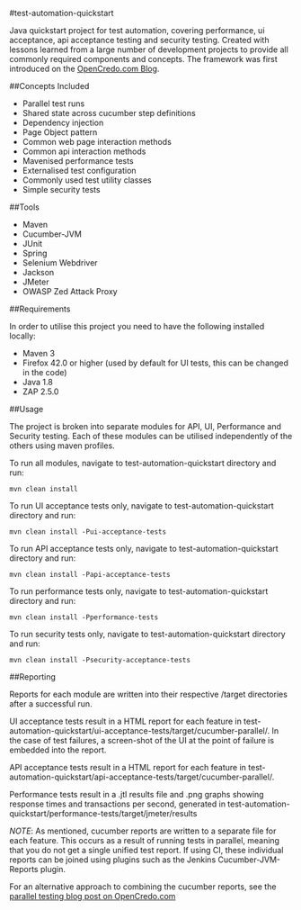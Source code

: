 
#test-automation-quickstart

Java quickstart project for test automation, covering performance, ui acceptance, api acceptance testing and security testing.
Created with lessons learned from a large number of development projects to provide all commonly required components and concepts.
The framework was first introduced on the [OpenCredo.com Blog](http://www.opencredo.com/2014/11/04/test-automation-quickstart-framework/).

##Concepts Included

* Parallel test runs
* Shared state across cucumber step definitions
* Dependency injection
* Page Object pattern
* Common web page interaction methods
* Common api interaction methods
* Mavenised performance tests
* Externalised test configuration
* Commonly used test utility classes
* Simple security tests

##Tools

* Maven
* Cucumber-JVM
* JUnit
* Spring
* Selenium Webdriver
* Jackson
* JMeter
* OWASP Zed Attack Proxy

##Requirements

In order to utilise this project you need to have the following installed locally:

* Maven 3
* Firefox 42.0 or higher (used by default for UI tests, this can be changed in the code)
* Java 1.8
* ZAP 2.5.0

##Usage

The project is broken into separate modules for API, UI, Performance and Security testing. Each of these modules can be utilised independently of the others using maven profiles.

To run all modules, navigate to test-automation-quickstart directory and run:

`mvn clean install`

To run UI acceptance tests only, navigate to test-automation-quickstart directory and run:

`mvn clean install -Pui-acceptance-tests`

To run API acceptance tests only, navigate to test-automation-quickstart directory and run:

`mvn clean install -Papi-acceptance-tests`

To run performance tests only, navigate to test-automation-quickstart directory and run:

`mvn clean install -Pperformance-tests`

To run security tests only, navigate to test-automation-quickstart directory and run:

`mvn clean install -Psecurity-acceptance-tests`

##Reporting

Reports for each module are written into their respective /target directories after a successful run.

UI acceptance tests result in a HTML report for each feature in test-automation-quickstart/ui-acceptance-tests/target/cucumber-parallel/.
In the case of test failures, a screen-shot of the UI at the point of failure is embedded into the report.

API acceptance tests result in a HTML report for each feature in test-automation-quickstart/api-acceptance-tests/target/cucumber-parallel/.

Performance tests result in a .jtl results file and .png graphs showing response times and transactions per second, generated in test-automation-quickstart/performance-tests/target/jmeter/results

*NOTE*:
As mentioned, cucumber reports are written to a separate file for each feature. This occurs as a result of running tests in parallel, meaning that you do not get a single unified test report.
If using CI, these individual reports can be joined using plugins such as the Jenkins Cucumber-JVM-Reports plugin.

For an alternative approach to combining the cucumber reports, see the [parallel testing blog post on OpenCredo.com](http://www.opencredo.com/2013/07/02/running-cucumber-jvm-tests-in-parallel)
